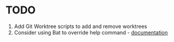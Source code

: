 # TODO

1. Add Git Worktree scripts to add and remove worktrees
2. Consider using Bat to override help command - [documentation](https://github.com/sharkdp/bat/blob/master/README.md?plain=1#L241)
